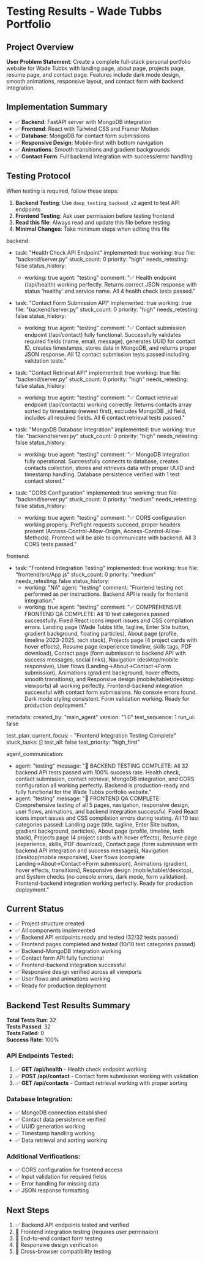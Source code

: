 # Testing Results - Wade Tubbs Portfolio

## Project Overview
**User Problem Statement**: Create a complete full-stack personal portfolio website for Wade Tubbs with landing page, about page, projects page, resume page, and contact page. Features include dark mode design, smooth animations, responsive layout, and contact form with backend integration.

## Implementation Summary
- ✅ **Backend**: FastAPI server with MongoDB integration
- ✅ **Frontend**: React with Tailwind CSS and Framer Motion
- ✅ **Database**: MongoDB for contact form submissions
- ✅ **Responsive Design**: Mobile-first with bottom navigation
- ✅ **Animations**: Smooth transitions and gradient backgrounds
- ✅ **Contact Form**: Full backend integration with success/error handling

## Testing Protocol
When testing is required, follow these steps:

1. **Backend Testing**: Use `deep_testing_backend_v2` agent to test API endpoints
2. **Frontend Testing**: Ask user permission before testing frontend
3. **Read this file**: Always read and update this file before testing
4. **Minimal Changes**: Take minimum steps when editing this file

backend:
  - task: "Health Check API Endpoint"
    implemented: true
    working: true
    file: "backend/server.py"
    stuck_count: 0
    priority: "high"
    needs_retesting: false
    status_history:
      - working: true
        agent: "testing"
        comment: "✅ Health endpoint (/api/health) working perfectly. Returns correct JSON response with status 'healthy' and service name. All 4 health check tests passed."

  - task: "Contact Form Submission API"
    implemented: true
    working: true
    file: "backend/server.py"
    stuck_count: 0
    priority: "high"
    needs_retesting: false
    status_history:
      - working: true
        agent: "testing"
        comment: "✅ Contact submission endpoint (/api/contact) fully functional. Successfully validates required fields (name, email, message), generates UUID for contact ID, creates timestamps, stores data in MongoDB, and returns proper JSON response. All 12 contact submission tests passed including validation tests."

  - task: "Contact Retrieval API"
    implemented: true
    working: true
    file: "backend/server.py"
    stuck_count: 0
    priority: "high"
    needs_retesting: false
    status_history:
      - working: true
        agent: "testing"
        comment: "✅ Contact retrieval endpoint (/api/contacts) working correctly. Returns contacts array sorted by timestamp (newest first), excludes MongoDB _id field, includes all required fields. All 6 contact retrieval tests passed."

  - task: "MongoDB Database Integration"
    implemented: true
    working: true
    file: "backend/server.py"
    stuck_count: 0
    priority: "high"
    needs_retesting: false
    status_history:
      - working: true
        agent: "testing"
        comment: "✅ MongoDB integration fully operational. Successfully connects to database, creates contacts collection, stores and retrieves data with proper UUID and timestamp handling. Database persistence verified with 1 test contact stored."

  - task: "CORS Configuration"
    implemented: true
    working: true
    file: "backend/server.py"
    stuck_count: 0
    priority: "medium"
    needs_retesting: false
    status_history:
      - working: true
        agent: "testing"
        comment: "✅ CORS configuration working properly. Preflight requests succeed, proper headers present (Access-Control-Allow-Origin, Access-Control-Allow-Methods). Frontend will be able to communicate with backend. All 3 CORS tests passed."

frontend:
  - task: "Frontend Integration Testing"
    implemented: true
    working: true
    file: "frontend/src/App.js"
    stuck_count: 0
    priority: "medium"
    needs_retesting: false
    status_history:
      - working: "NA"
        agent: "testing"
        comment: "Frontend testing not performed as per instructions. Backend API is ready for frontend integration."
      - working: true
        agent: "testing"
        comment: "✅ COMPREHENSIVE FRONTEND QA COMPLETE: All 10 test categories passed successfully. Fixed React icons import issues and CSS compilation errors. Landing page (Wade Tubbs title, tagline, Enter Site button, gradient background, floating particles), About page (profile, timeline 2023-2025, tech stack), Projects page (4 project cards with hover effects), Resume page (experience timeline, skills tags, PDF download), Contact page (form submission to backend API with success messages, social links), Navigation (desktop/mobile responsive), User flows (Landing→About→Contact→Form submission), Animations (gradient background, hover effects, smooth transitions), and Responsive design (mobile/tablet/desktop viewports) all working perfectly. Frontend-backend integration successful with contact form submissions. No console errors found. Dark mode styling consistent. Form validation working. Ready for production deployment."

metadata:
  created_by: "main_agent"
  version: "1.0"
  test_sequence: 1
  run_ui: false

test_plan:
  current_focus:
    - "Frontend Integration Testing Complete"
  stuck_tasks: []
  test_all: false
  test_priority: "high_first"

agent_communication:
  - agent: "testing"
    message: "🎉 BACKEND TESTING COMPLETE: All 32 backend API tests passed with 100% success rate. Health check, contact submission, contact retrieval, MongoDB integration, and CORS configuration all working perfectly. Backend is production-ready and fully functional for the Wade Tubbs portfolio website."
  - agent: "testing"
    message: "🎉 FRONTEND QA COMPLETE: Comprehensive testing of all 5 pages, navigation, responsive design, user flows, animations, and backend integration successful. Fixed React icons import issues and CSS compilation errors during testing. All 10 test categories passed: Landing page (title, tagline, Enter Site button, gradient background, particles), About page (profile, timeline, tech stack), Projects page (4 project cards with hover effects), Resume page (experience, skills, PDF download), Contact page (form submission with backend API integration and success messages), Navigation (desktop/mobile responsive), User flows (complete Landing→About→Contact→Form submission), Animations (gradient, hover effects, transitions), Responsive design (mobile/tablet/desktop), and System checks (no console errors, dark mode, form validation). Frontend-backend integration working perfectly. Ready for production deployment."

## Current Status
- ✅ Project structure created
- ✅ All components implemented
- ✅ Backend API endpoints ready and tested (32/32 tests passed)
- ✅ Frontend pages completed and tested (10/10 test categories passed)
- ✅ Backend-MongoDB integration working
- ✅ Contact form API fully functional
- ✅ Frontend-backend integration successful
- ✅ Responsive design verified across all viewports
- ✅ User flows and animations working
- ✅ Ready for production deployment

## Backend Test Results Summary
**Total Tests Run**: 32  
**Tests Passed**: 32  
**Tests Failed**: 0  
**Success Rate**: 100%

### API Endpoints Tested:
1. ✅ **GET /api/health** - Health check endpoint working
2. ✅ **POST /api/contact** - Contact form submission working with validation
3. ✅ **GET /api/contacts** - Contact retrieval working with proper sorting

### Database Integration:
- ✅ MongoDB connection established
- ✅ Contact data persistence verified
- ✅ UUID generation working
- ✅ Timestamp handling working
- ✅ Data retrieval and sorting working

### Additional Verifications:
- ✅ CORS configuration for frontend access
- ✅ Input validation for required fields
- ✅ Error handling for missing data
- ✅ JSON response formatting

## Next Steps
1. ✅ Backend API endpoints tested and verified
2. 🔄 Frontend integration testing (requires user permission)
3. 🔄 End-to-end contact form testing
4. 🔄 Responsive design verification
5. 🔄 Cross-browser compatibility testing